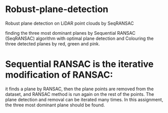# Robust-plane-detection
Robust plane detection on LiDAR point clouds by SeqRANSAC

finding the three most dominant planes by Sequential RANSAC (SeqRANSAC) algorithm with optimal plane detection and Colouring the three detected planes by red, green and pink.
# Sequential RANSAC is the iterative modification of RANSAC:
it finds a plane by RANSAC, then the plane points are removed from the dataset, and RANSAC method is run again on the rest of the points. The plane detection and removal can be iterated many times. In this assignment, the three most dominant plane should be found. 
